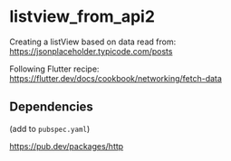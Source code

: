 # listview_from_api2

Creating a listView based on data read from:
https://jsonplaceholder.typicode.com/posts

Following Flutter recipe:
https://flutter.dev/docs/cookbook/networking/fetch-data


## Dependencies
(add to `pubspec.yaml`)

https://pub.dev/packages/http

